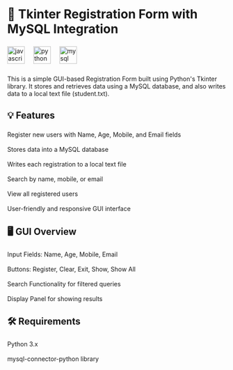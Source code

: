 <h1 align="left">📝 Tkinter Registration Form with MySQL Integration</h1>

###

<div align="left">
  <img src="https://img.shields.io/badge/JavaScript-F7DF1E?logo=javascript&logoColor=black&style=for-the-badge" height="40" alt="javascript logo"  />
  <img width="12" />
  <img src="https://img.shields.io/badge/Python-3776AB?logo=python&logoColor=white&style=for-the-badge" height="40" alt="python logo"  />
  <img width="12" />
  <img src="https://img.shields.io/badge/MySQL-4479A1?logo=mysql&logoColor=white&style=for-the-badge" height="40" alt="mysql logo"  />
</div>

###

<p align="left">This is a simple GUI-based Registration Form built using Python's Tkinter library. It stores and retrieves data using a MySQL database, and also writes data to a local text file (student.txt).</p>

###

<h2 align="left">💡 Features</h2>

###

<p align="left">Register new users with Name, Age, Mobile, and Email fields<br><br>Stores data into a MySQL database<br><br>Writes each registration to a local text file<br><br>Search by name, mobile, or email<br><br>View all registered users<br><br>User-friendly and responsive GUI interface</p>

###

<h2 align="left">🖥️ GUI Overview</h2>

###

<p align="left">Input Fields: Name, Age, Mobile, Email<br><br>Buttons: Register, Clear, Exit, Show, Show All<br><br>Search Functionality for filtered queries<br><br>Display Panel for showing results</p>

###

<h2 align="left">🛠️ Requirements</h2>

###

<p align="left">Python 3.x<br><br>mysql-connector-python library</p>

###
